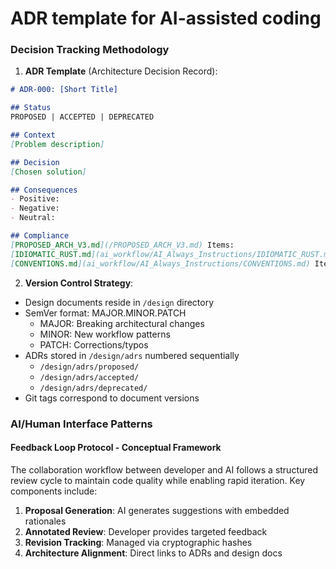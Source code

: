 # ADR template for AI-assisted coding

### Decision Tracking Methodology
1. **ADR Template** (Architecture Decision Record):
```markdown
# ADR-000: [Short Title]

## Status
PROPOSED | ACCEPTED | DEPRECATED

## Context
[Problem description]

## Decision
[Chosen solution]

## Consequences
- Positive:  
- Negative:  
- Neutral:  

## Compliance
[PROPOSED_ARCH_V3.md](/PROPOSED_ARCH_V3.md) Items:  
[IDIOMATIC_RUST.md](ai_workflow/AI_Always_Instructions/IDIOMATIC_RUST.md) Sections:  
[CONVENTIONS.md](ai_workflow/AI_Always_Instructions/CONVENTIONS.md) Items:  
```

2. **Version Control Strategy**:
- Design documents reside in `/design` directory
- SemVer format: MAJOR.MINOR.PATCH
  - MAJOR: Breaking architectural changes
  - MINOR: New workflow patterns
  - PATCH: Corrections/typos
- ADRs stored in `/design/adrs` numbered sequentially
  - `/design/adrs/proposed/`
  - `/design/adrs/accepted/`
  - `/design/adrs/deprecated/`
- Git tags correspond to document versions

### AI/Human Interface Patterns

#### Feedback Loop Protocol - Conceptual Framework
The collaboration workflow between developer and AI follows a structured review cycle to maintain code quality while enabling rapid iteration. Key components include:

1. **Proposal Generation**: AI generates suggestions with embedded rationales
2. **Annotated Review**: Developer provides targeted feedback
3. **Revision Tracking**: Managed via cryptographic hashes
4. **Architecture Alignment**: Direct links to ADRs and design docs
